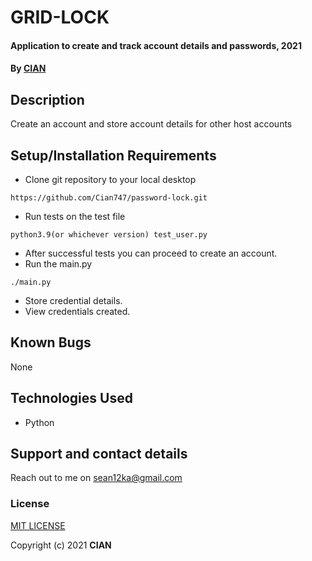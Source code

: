# GRID-LOCK
#### Application to create and track account details and passwords, 2021
#### By **[CIAN](https://github.com/Cian747)**
## Description
Create an account and store account details for other host accounts
## Setup/Installation Requirements
* Clone git repository to your local desktop
```
https://github.com/Cian747/password-lock.git
```
* Run tests on the test file
```
python3.9(or whichever version) test_user.py 
```
* After successful tests you can proceed to create an account.
*  Run the main.py
```
./main.py
```
* Store credential details.
* View credentials created.

## Known Bugs
None
## Technologies Used
* Python
## Support and contact details
Reach out to me on sean12ka@gmail.com
### License
[MIT LICENSE](https://opensource.org/licenses/MIT)

Copyright (c) 2021 **CIAN**
